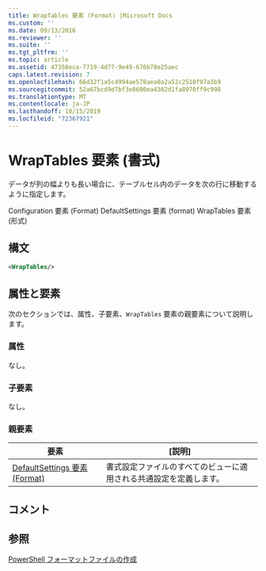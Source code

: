 ```yaml
---
title: WrapTables 要素 (Format) |Microsoft Docs
ms.custom: ''
ms.date: 09/13/2016
ms.reviewer: ''
ms.suite: ''
ms.tgt_pltfrm: ''
ms.topic: article
ms.assetid: 47358eca-7719-4d77-9e49-676b78e25aec
caps.latest.revision: 7
ms.openlocfilehash: 66d32f1a5c4994ae578aea0a2a52c2510f97a3b9
ms.sourcegitcommit: 52a67bcd9d7bf3e8600ea4302d1fa8970ff9c998
ms.translationtype: MT
ms.contentlocale: ja-JP
ms.lasthandoff: 10/15/2019
ms.locfileid: "72367921"
---
```

# <a name="wraptables-element-format"></a>WrapTables 要素 (書式)

データが列の幅よりも長い場合に、テーブルセル内のデータを次の行に移動するように指定します。

Configuration 要素 (Format) DefaultSettings 要素 (format) WrapTables 要素 (形式)

## <a name="syntax"></a>構文

```xml
<WrapTables/>
```

## <a name="attributes-and-elements"></a>属性と要素

次のセクションでは、属性、子要素、`WrapTables` 要素の親要素について説明します。

### <a name="attributes"></a>属性

なし。

### <a name="child-elements"></a>子要素

なし。

### <a name="parent-elements"></a>親要素

|要素|[説明]|
|-------------|-----------------|
|[DefaultSettings 要素 (Format)](./defaultsettings-element-format.md)|書式設定ファイルのすべてのビューに適用される共通設定を定義します。|

## <a name="remarks"></a>コメント

## <a name="see-also"></a>参照

[PowerShell フォーマットファイルの作成](./writing-a-powershell-formatting-file.md)
